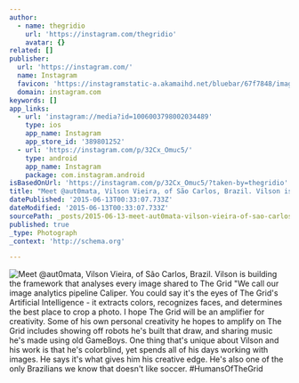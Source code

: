 ```yaml
---
author:
  - name: thegridio
    url: 'https://instagram.com/thegridio'
    avatar: {}
related: []
publisher:
  url: 'https://instagram.com/'
  name: Instagram
  favicon: 'https://instagramstatic-a.akamaihd.net/bluebar/67f7848/images/ico/favicon.ico'
  domain: instagram.com
keywords: []
app_links:
  - url: 'instagram://media?id=1006003798002034489'
    type: ios
    app_name: Instagram
    app_store_id: '389801252'
  - url: 'https://instagram.com/p/32Cx_Omuc5/'
    type: android
    app_name: Instagram
    package: com.instagram.android
isBasedOnUrl: 'https://instagram.com/p/32Cx_Omuc5/?taken-by=thegridio'
title: "Meet @aut0mata, Vilson Vieira, of São Carlos, Brazil. Vilson is building the framework that analyses every image shared to The Grid \"We call our image analytics pipeline Caliper. You could say it's the eyes of The Grid's Artificial Intelligence - it extracts colors, recognizes faces, and determines the best place to crop a photo. I hope The Grid will be an amplifier for creativity. Some of his own personal creativity he hopes to amplify on The Grid includes showing off robots he's built that draw, and sharing music he's made using old GameBoys. One thing that's unique about Vilson and his work is that he's colorblind, yet spends all of his days working with images. He says it's what gives him his creative edge. He's also one of the only Brazilians we know that doesn't like soccer. #HumansOfTheGrid"
datePublished: '2015-06-13T00:33:07.733Z'
dateModified: '2015-06-13T00:33:07.733Z'
sourcePath: _posts/2015-06-13-meet-aut0mata-vilson-vieira-of-sao-carlos-brazil-vilson.md
published: true
_type: Photograph
_context: 'http://schema.org'

---
```

![Meet &commat;aut0mata&comma; Vilson Vieira&comma; of São Carlos&comma; Brazil&period; Vilson is building the framework that analyses every image shared to The Grid "We call our image analytics pipeline Caliper&period; You could say it's the eyes of The Grid's Artificial Intelligence - it extracts colors&comma; recognizes faces&comma; and determines the best place to crop a photo&period; I hope The Grid will be an amplifier for creativity&period; Some of his own personal creativity he hopes to amplify on The Grid includes showing off robots he's built that draw&comma; and sharing music he's made using old GameBoys&period; One thing that's unique about Vilson and his work is that he's colorblind&comma; yet spends all of his days working with images&period; He says it's what gives him his creative edge&period; He's also one of the only Brazilians we know that doesn't like soccer&period; &num;HumansOfTheGrid](https://scontent.cdninstagram.com/hphotos-xaf1/t51.2885-15/11335819_1643930845844284_1872797572_n.jpg)